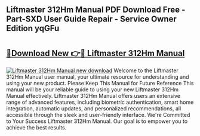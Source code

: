 ## Liftmaster 312Hm Manual PDF Download Free - Part-SXD User Guide Repair - Service Owner Edition yqGFu

# <h2><a href="http://bc14597.oget.top/?id=Liftmaster+312Hm+Manual">🔗Download New 👉🔴 Liftmaster 312Hm Manual</a></h2>

[![Liftmaster 312Hm Manual new download](https://i.imgur.com/5g1atiW.png)](http://bc14597.oget.top/?id=Liftmaster+312Hm+Manual)
Welcome to the Liftmaster 312Hm Manual user manual, your ultimate resource for understanding and using your new product. Please Keep This Manual for Future Reference This manual will be your reliable guide to using your new Liftmaster 312Hm Manual effectively. Liftmaster 312Hm Manual offers users an extensive range of advanced features, including biometric authentication, smart home integration, automatic updates, and personalized recommendations, all accessible through the sleek and user-friendly interface. We're Committed to Your Success Liftmaster 312Hm Manual. Our goal is to empower you to achieve the best results.
